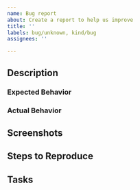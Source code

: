 ```yaml
---
name: Bug report
about: Create a report to help us improve
title: ''
labels: bug/unknown, kind/bug
assignees: ''

---
```


<!--
Please provide a compelling title to the issue. The title sells the issue. Don’t sacrifice allure for brevity.

NOTE: Please uncomment (Ctrl/Cmd + /) the header lines if
you have that information about the issue
-->

<!--
Describe the bug. Provide a clear and concise description of what the bug is.
Provide actual and expected behavior of the bug.
-->
## Description

<!--
A clear and concise description of what you expected to happen.
-->
### Expected Behavior

<!--
A clear and concise description of what you expected to happen.
-->
### Actual Behavior

<!--
Provide screenshots of the issue if possible.
-->
## Screenshots

<!--
Provide steps to reproduce the bug.

Steps to reproduce the behavior:
1. Go to '...'
2. Click on '....'
3. Scroll down to '....'
4. See error
-->
## Steps to Reproduce

<!--
Include specific tasks in the order they need to be done in.
-->
## Tasks

<!--
 Provide Additional context about the issue. Examples: version, OS, Browser, Other environment information, error logs, etc.

**Desktop (please complete the following information):**

- OS: [e.g. iOS]
- Browser [e.g. chrome, safari]
- Version [e.g. 22]

**Smartphone (please complete the following information):**

- Device: [e.g. iPhone6]
- OS: [e.g. iOS8.1]
- Browser [e.g. stock browser, safari]
- Version [e.g. 22]
-->
<!-- ## Additional Context -->

